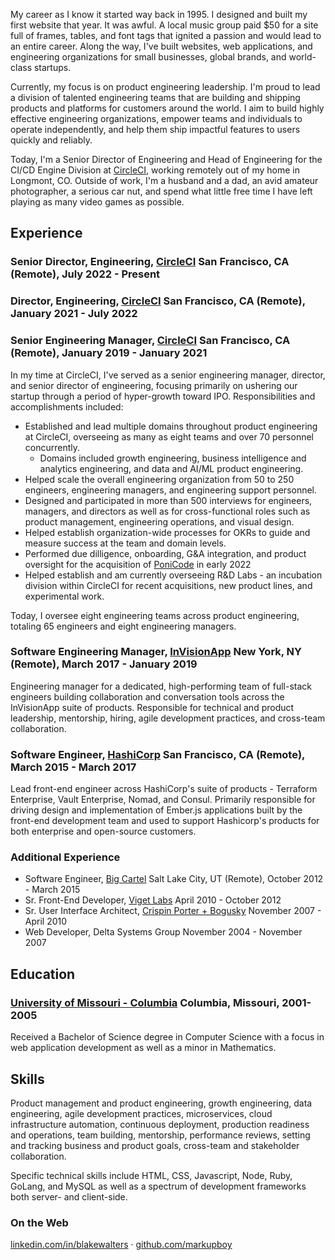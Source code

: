 My career as I know it started way back in 1995. I designed and built my first website that year. It was awful. A local music group paid \$50 for a site full of frames, tables, and font tags that ignited a passion and would lead to an entire career. Along the way, I've built websites, web applications, and engineering organizations for small businesses, global brands, and world-class startups.

Currently, my focus is on product engineering leadership. I'm proud to lead a division of talented engineering teams that are building and shipping products and platforms for customers around the world. I aim to build highly effective engineering organizations, empower teams and individuals to operate independently, and help them ship impactful features to users quickly and reliably.

Today, I'm a Senior Director of Engineering and Head of Engineering for the CI/CD Engine Division at [CircleCI](http://www.circleci.com), working remotely out of my home in Longmont, CO. Outside of work, I'm a husband and a dad, an avid amateur photographer, a serious car nut, and spend what little free time I have left playing as many video games as possible.

## Experience

### Senior Director, Engineering, [CircleCI](http://www.circleci.com) <time>San Francisco, CA (Remote),  July 2022 - Present</time>

### Director, Engineering, [CircleCI](http://www.circleci.com) <time>San Francisco, CA (Remote), January 2021 - July 2022</time>

### Senior Engineering Manager, [CircleCI](http://www.circleci.com) <time>San Francisco, CA (Remote), January 2019 - January 2021</time>

In my time at CircleCI, I've served as a senior engineering manager, director, and senior director of engineering, focusing primarily on ushering our startup through a period of hyper-growth toward IPO. Responsibilities and accomplishments included:

- Established and lead multiple domains throughout product engineering at CircleCI, overseeing as many as eight teams and over 70 personnel concurrently.
  -  Domains included growth engineering, business intelligence and analytics engineering, and data and AI/ML product engineering. 
- Helped scale the overall engineering organization from 50 to 250 engineers, engineering managers, and engineering support personnel.
- Designed and participated in more than 500 interviews for engineers, managers, and directors as well as for cross-functional roles such as product management, engineering operations, and visual design.
- Helped establish organization-wide processes for OKRs to guide and measure success at the team and domain levels.
- Performed due dilligence, onboarding, G&A integration, and product oversight for the acquisition of [PoniCode](https://www.ponicode.com/) in early 2022
- Helped establish and am currently overseeing R&D Labs - an incubation division within CircleCI for recent acquisitions, new product lines, and experimental work.  

Today, I oversee eight engineering teams across product engineering, totaling 65 engineers and eight engineering managers.

### Software Engineering Manager, [InVisionApp](http://www.invisionapp.com) <time>New York, NY (Remote), March 2017 - January 2019</time>

Engineering manager for a dedicated, high-performing team of full-stack engineers building collaboration and conversation tools across the InVisionApp suite of products. Responsible for technical and product leadership, mentorship, hiring, agile development practices, and cross-team collaboration.

### Software Engineer, [HashiCorp](http://www.hashicorp.com) <time>San Francisco, CA (Remote), March 2015 - March 2017</time>

Lead front-end engineer across HashiCorp's suite of products - Terraform Enterprise, Vault Enterprise, Nomad, and Consul. Primarily responsible for driving design and implementation of Ember.js applications built by the front-end development team and used to support Hashicorp's products for both enterprise and open-source customers.

### Additional Experience

- Software Engineer, [Big Cartel](http://www.bigcartel.com) <time>Salt Lake City, UT (Remote), October 2012 - March 2015</time>
- Sr. Front-End Developer, [Viget Labs](http://www.viget.com) <time>April 2010 - October 2012</time>
- Sr. User Interface Architect, [Crispin Porter + Bogusky](http://www.cpbgroup.com) <time>November 2007 - April 2010</time>
- Web Developer, Delta Systems Group <time>November 2004 - November 2007</time>

## Education

### [University of Missouri - Columbia](http://www.mizzou.edu/) <time>Columbia, Missouri, 2001-2005</time>

Received a Bachelor of Science degree in Computer Science with a focus in web application development as well as a minor in Mathematics.

## Skills

Product management and product engineering, growth engineering, data engineering, agile development practices, microservices, cloud infrastructure automation, continuous deployment, production readiness and operations, team building, mentorship, performance reviews, setting and tracking business and product goals, cross-team and stakeholder collaboration.

Specific technical skills include HTML, CSS, Javascript, Node, Ruby, GoLang, and MySQL as well as a spectrum of development frameworks both server- and client-side.

### On the Web

[linkedin.com/in/blakewalters](http://www.linkedin.com/in/blakewalters) &middot; [github.com/markupboy](http://www.github.com/markupboy)
